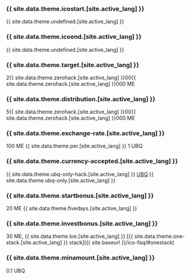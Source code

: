 ### {{ site.data.theme.icostart.[site.active_lang] }}

{{ site.data.theme.undefined.[site.active_lang] }}

### {{ site.data.theme.icoend.[site.active_lang] }}

{{ site.data.theme.undefined.[site.active_lang] }}

### {{ site.data.theme.target.[site.active_lang] }}
2{{ site.data.theme.zerohack.[site.active_lang] }}00{{ site.data.theme.zerohack.[site.active_lang] }}000 ME

### {{ site.data.theme.distribution.[site.active_lang] }}
5{{ site.data.theme.zerohack.[site.active_lang] }}00{{ site.data.theme.zerohack.[site.active_lang] }}000 ME

### {{ site.data.theme.exchange-rate.[site.active_lang] }}
100 ME {{ site.data.theme.per.[site.active_lang] }} 1 UBQ

### {{ site.data.theme.currency-accepted.[site.active_lang] }}
{{ site.data.theme.ubq-only-hack.[site.active_lang] }} [UBQ](https://coinmarketcap.com/currencies/ubiq/#markets) {{ site.data.theme.ubq-only.[site.active_lang] }}

### {{ site.data.theme.startbonus.[site.active_lang] }}
20 ME {{ site.data.theme.fivedays.[site.active_lang] }}

### {{ site.data.theme.investbonus.[site.active_lang] }}
30 ME, {{ site.data.theme.loe.[site.active_lang] }} [{{ site.data.theme.one-stack.[site.active_lang] }} stack]({{ site.baseurl }}/ico-faq/#onestack)

### {{ site.data.theme.minamount.[site.active_lang] }}
0.1 UBQ

